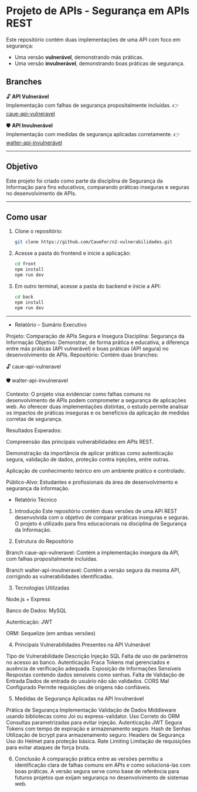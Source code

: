 # Projeto de APIs - Segurança em APIs REST

Este repositório contém duas implementações de uma API com foco em segurança:

- Uma versão **vulnerável**, demonstrando más práticas.
- Uma versão **invulnerável**, demonstrando boas práticas de segurança.

## Branches

🔓 **API Vulnerável**  
Implementação com falhas de segurança propositalmente incluídas.
👉   [caue-api-vulneravel](https://github.com/CaueFer/n2-vulnerabilidades/tree/caue-api-vulneravel)

🛡️ **API Invulnerável**  
Implementação com medidas de segurança aplicadas corretamente.
👉   [walter-api-invulnerável](https://github.com/CaueFer/n2-vulnerabilidades/tree/walter-api-invulnerável)

---

## Objetivo

Este projeto foi criado como parte da disciplina de Segurança da Informação para fins educativos, comparando práticas inseguras e seguras no desenvolvimento de APIs.

---

## Como usar

1. Clone o repositório:
   ```bash
   git clone https://github.com/CaueFer/n2-vulnerabilidades.git
   ```

2. Acesse a pasta do frontend e inicie a aplicação:
   ```bash
   cd front
   npm install
   npm run dev
   ```

3. Em outro terminal, acesse a pasta do backend e inicie a API:
   ```bash
   cd back
   npm install
   npm run dev
   ```

---


- Relatório – Sumário Executivo

Projeto: Comparação de APIs Segura e Insegura
Disciplina: Segurança da Informação
Objetivo: Demonstrar, de forma prática e educativa, a diferença entre más práticas (API vulnerável) e boas práticas (API segura) no desenvolvimento de APIs.
Repositório: Contém duas branches:

🔓 caue-api-vulneravel

🛡️ walter-api-invulneravel

Contexto:
O projeto visa evidenciar como falhas comuns no desenvolvimento de APIs podem comprometer a segurança de aplicações web. Ao oferecer duas implementações distintas, o estudo permite analisar os impactos de práticas inseguras e os benefícios da aplicação de medidas corretas de segurança.

Resultados Esperados:

Compreensão das principais vulnerabilidades em APIs REST.

Demonstração da importância de aplicar práticas como autenticação segura, validação de dados, proteção contra injeções, entre outras.

Aplicação de conhecimento teórico em um ambiente prático e controlado.

Público-Alvo:
Estudantes e profissionais da área de desenvolvimento e segurança da informação.



- Relatório Técnico
  
1. Introdução
Este repositório contém duas versões de uma API REST desenvolvida com o objetivo de comparar práticas inseguras e seguras. O projeto é utilizado para fins educacionais na disciplina de Segurança da Informação.

2. Estrutura do Repositório

Branch caue-api-vulneravel:
Contém a implementação insegura da API, com falhas propositalmente incluídas.

Branch walter-api-invulneravel:
Contém a versão segura da mesma API, corrigindo as vulnerabilidades identificadas.

3. Tecnologias Utilizadas

Node.js + Express

Banco de Dados: MySQL

Autenticação: JWT

ORM: Sequelize (em ambas versões)

4. Principais Vulnerabilidades Presentes na API Vulnerável

Tipo de Vulnerabilidade	Descrição
Injeção SQL	Falta de uso de parâmetros no acesso ao banco.
Autenticação Fraca	Tokens mal gerenciados e ausência de verificação adequada.
Exposição de Informações Sensíveis	Respostas contendo dados sensíveis como senhas.
Falta de Validação de Entrada	Dados de entrada do usuário não são validados.
CORS Mal Configurado	Permite requisições de origens não confiáveis.

5. Medidas de Segurança Aplicadas na API Invulnerável

Prática de Segurança	Implementação
Validação de Dados	Middleware usando bibliotecas como Joi ou express-validator.
Uso Correto do ORM	Consultas parametrizadas para evitar injeção.
Autenticação JWT Segura	Tokens com tempo de expiração e armazenamento seguro.
Hash de Senhas	Utilização de bcrypt para armazenamento seguro.
Headers de Segurança	Uso do Helmet para proteção básica.
Rate Limiting	Limitação de requisições para evitar ataques de força bruta.

6. Conclusão
A comparação prática entre as versões permitiu a identificação clara de falhas comuns em APIs e como solucioná-las com boas práticas. A versão segura serve como base de referência para futuros projetos que exijam segurança no desenvolvimento de sistemas web.
